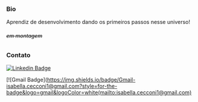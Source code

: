 ### Bio

Aprendiz de desenvolvimento dando os primeiros passos nesse universo!

###### <s>em montagem</s>

### Contato

[![Linkedin Badge](https://img.shields.io/badge/-IsabellaCecconi-blue?style=flat-square&logo=Linkedin&logoColor=white&link=https://www.linkedin.com/in/imzcc/)](https://www.linkedin.com/in/imzcc/)

[![Gmail Badge](https://img.shields.io/badge/Gmail-isabella.cecconi1@gmail.com?style=for-the-badge&logo=gmail&logoColor=white(mailto:isabella.cecconi1@gmail.com)
